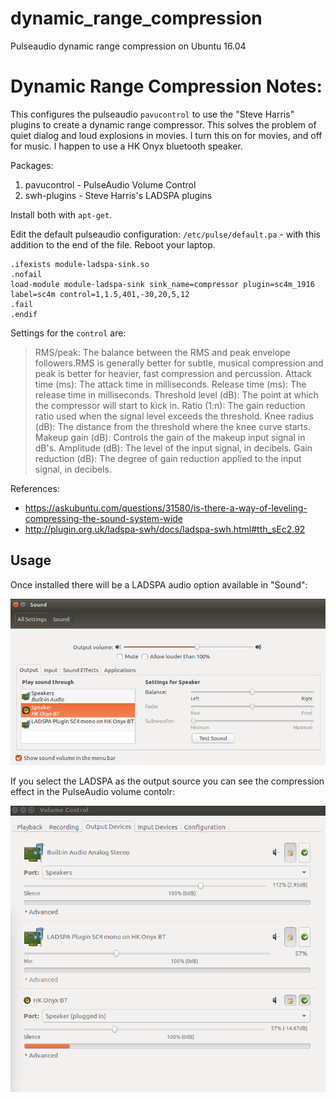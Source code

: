# dynamic_range_compression
Pulseaudio dynamic range compression on Ubuntu 16.04

# Dynamic Range Compression Notes:

This configures the pulseaudio `pavucontrol` to use the "Steve Harris" plugins to create a dynamic range compressor. This solves the problem of quiet dialog and loud explosions in movies. I turn this on for movies, and off for music. I happen to use a HK Onyx bluetooth speaker.

Packages:

1. pavucontrol - PulseAudio Volume Control
2. swh-plugins - Steve Harris's LADSPA plugins

Install both with `apt-get`.

Edit the default pulseaudio configuration: `/etc/pulse/default.pa` - with this addition to the end of the file. Reboot your laptop.

```
.ifexists module-ladspa-sink.so
.nofail
load-module module-ladspa-sink sink_name=compressor plugin=sc4m_1916 label=sc4m control=1,1.5,401,-30,20,5,12
.fail
.endif
```

Settings for the `control` are:


> RMS/peak: The balance between the RMS and peak envelope followers.RMS is generally better for subtle, musical compression and peak is better for heavier, fast compression and percussion.
Attack time (ms): The attack time in milliseconds.
Release time (ms): The release time in milliseconds.
Threshold level (dB): The point at which the compressor will start to kick in.
Ratio (1:n): The gain reduction ratio used when the signal level exceeds the threshold.
Knee radius (dB): The distance from the threshold where the knee curve starts.
Makeup gain (dB): Controls the gain of the makeup input signal in dB's.
Amplitude (dB): The level of the input signal, in decibels.
Gain reduction (dB): The degree of gain reduction applied to the input signal, in decibels.

References:
 * https://askubuntu.com/questions/31580/is-there-a-way-of-leveling-compressing-the-sound-system-wide
 * http://plugin.org.uk/ladspa-swh/docs/ladspa-swh.html#tth_sEc2.92

## Usage

Once installed there will be a LADSPA audio option available in "Sound":

![sound](sound.png)

If you select the LADSPA as the output source you can see the compression effect in the PulseAudio volume contolr:

![pulse](pulse_volume.png)
